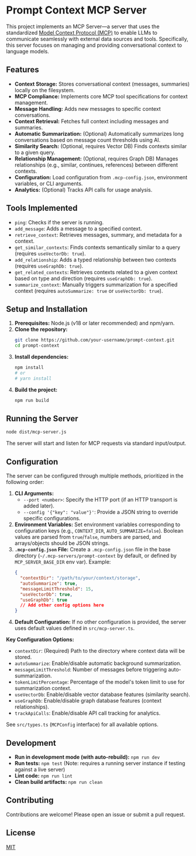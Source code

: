 # Prompt Context MCP Server

This project implements an MCP Server—a server that uses the standardized [Model Context Protocol (MCP)](https://github.com/modelcontextprotocol/specification) to enable LLMs to communicate seamlessly with external data sources and tools. Specifically, this server focuses on managing and providing conversational context to language models.

## Features

*   **Context Storage:** Stores conversational context (messages, summaries) locally on the filesystem.
*   **MCP Compliance:** Implements core MCP tool specifications for context management.
*   **Message Handling:** Adds new messages to specific context conversations.
*   **Context Retrieval:** Fetches full context including messages and summaries.
*   **Automatic Summarization:** (Optional) Automatically summarizes long conversations based on message count thresholds using AI.
*   **Similarity Search:** (Optional, requires Vector DB) Finds contexts similar to a given query.
*   **Relationship Management:** (Optional, requires Graph DB) Manages relationships (e.g., similar, continues, references) between different contexts.
*   **Configuration:** Load configuration from `.mcp-config.json`, environment variables, or CLI arguments.
*   **Analytics:** (Optional) Tracks API calls for usage analysis.

## Tools Implemented

*   `ping`: Checks if the server is running.
*   `add_message`: Adds a message to a specified context.
*   `retrieve_context`: Retrieves messages, summary, and metadata for a context.
*   `get_similar_contexts`: Finds contexts semantically similar to a query (requires `useVectorDb: true`).
*   `add_relationship`: Adds a typed relationship between two contexts (requires `useGraphDb: true`).
*   `get_related_contexts`: Retrieves contexts related to a given context based on type and direction (requires `useGraphDb: true`).
*   `summarize_context`: Manually triggers summarization for a specified context (requires `autoSummarize: true` or `useVectorDb: true`).

## Setup and Installation

1.  **Prerequisites:** Node.js (v18 or later recommended) and npm/yarn.
2.  **Clone the repository:**
    ```bash
    git clone https://github.com/your-username/prompt-context.git
    cd prompt-context
    ```
3.  **Install dependencies:**
    ```bash
    npm install
    # or
    # yarn install
    ```
4.  **Build the project:**
    ```bash
    npm run build
    ```

## Running the Server

```bash
node dist/mcp-server.js
```

The server will start and listen for MCP requests via standard input/output.

## Configuration

The server can be configured through multiple methods, prioritized in the following order:

1.  **CLI Arguments:**
    *   `--port <number>`: Specify the HTTP port (if an HTTP transport is added later).
    *   `--config '{"key": "value"}'`: Provide a JSON string to override specific configurations.
2.  **Environment Variables:** Set environment variables corresponding to configuration keys (e.g., `CONTEXT_DIR`, `AUTO_SUMMARIZE=false`). Boolean values are parsed from `true`/`false`, numbers are parsed, and arrays/objects should be JSON strings.
3.  **`.mcp-config.json` File:** Create a `.mcp-config.json` file in the base directory (`~/.mcp-servers/prompt-context` by default, or defined by `MCP_SERVER_BASE_DIR` env var). Example:
    ```json
    {
      "contextDir": "/path/to/your/context/storage",
      "autoSummarize": true,
      "messageLimitThreshold": 15,
      "useVectorDb": true,
      "useGraphDb": true
      // Add other config options here
    }
    ```
4.  **Default Configuration:** If no other configuration is provided, the server uses default values defined in `src/mcp-server.ts`.

**Key Configuration Options:**

*   `contextDir`: (Required) Path to the directory where context data will be stored.
*   `autoSummarize`: Enable/disable automatic background summarization.
*   `messageLimitThreshold`: Number of messages before triggering auto-summarization.
*   `tokenLimitPercentage`: Percentage of the model's token limit to use for summarization context.
*   `useVectorDb`: Enable/disable vector database features (similarity search).
*   `useGraphDb`: Enable/disable graph database features (context relationships).
*   `trackApiCalls`: Enable/disable API call tracking for analytics.

See `src/types.ts` (`MCPConfig` interface) for all available options.

## Development

*   **Run in development mode (with auto-rebuild):** `npm run dev`
*   **Run tests:** `npm test` (Note: requires a running server instance if testing against a live server)
*   **Lint code:** `npm run lint`
*   **Clean build artifacts:** `npm run clean`

## Contributing

Contributions are welcome! Please open an issue or submit a pull request.

## License

[MIT](./LICENSE)
